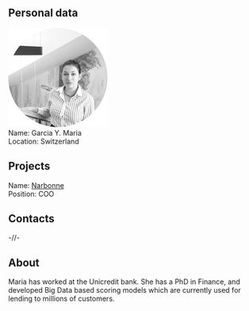 ## Personal data
![garcia y maria photo](photo/garcia_y_maria.jpg)  
Name:   Garcia Y. Maria  
Location: Switzerland  
## Projects 
Name: [Narbonne](../projects/narbonne.md)  
Position: COO   
## Contacts
-//-    
## About
Maria has worked at the Unicredit bank. She has a PhD in Finance, and developed Big Data based scoring models which are currently used for lending to millions of customers.
